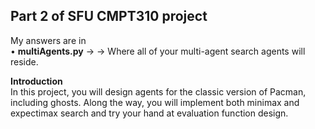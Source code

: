 Part 2 of SFU CMPT310 project
------------------------------------------
My answers are in <br />
• **multiAgents.py** → → Where all of your multi-agent search agents will reside. <br />


**Introduction**<br />
In this project, you will design agents for the classic version of Pacman, including ghosts.
Along the way, you will implement both minimax and expectimax search and try your
hand at evaluation function design.

